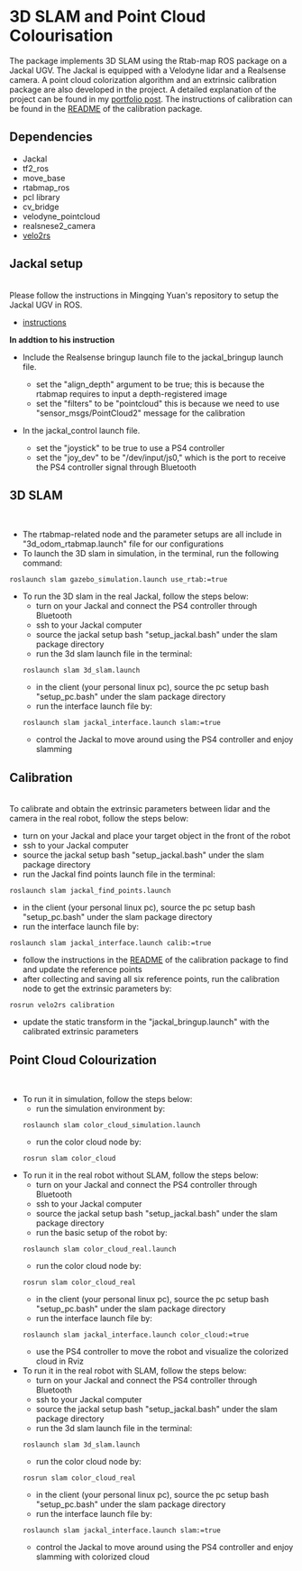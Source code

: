 # 3D SLAM and Point Cloud Colourisation

The package implements 3D SLAM using the Rtab-map ROS package on a Jackal UGV. The Jackal is equipped with a Velodyne lidar and a Realsense camera. A point cloud colorization algorithm and an extrinsic calibration package are also developed in the project. A detailed explanation of the project can be found in my [portfolio post](https://jiasenzheng.github.io/projects/0-slam-and-point-cloud-colourisation). The instructions of calibration can be found in the [README](https://github.com/JiasenZheng/velo2rs_calibration) of the calibration package.

## Dependencies
* Jackal
* tf2_ros
* move_base
* rtabmap_ros
* pcl library
* cv_bridge
* velodyne_pointcloud
* realsnese2_camera
* [velo2rs](https://github.com/JiasenZheng/velo2rs_calibration)

## Jackal setup
<br>
Please follow the instructions in Mingqing Yuan's repository to setup the Jackal UGV in ROS.

* [instructions](https://github.com/dinvincible98/Jackal_ROS_Noetic_Bringup)

**In addtion to his instruction**
<br>
* Include the Realsense bringup launch file to the jackal_bringup launch file.
    - set the "align_depth" argument to be true; this is because the rtabmap requires to input a depth-registered image
    - set the "filters" to be "pointcloud" this is because we need to use "sensor_msgs/PointCloud2" message for the calibration

* In the jackal_control launch file.
    - set the "joystick" to be true to use a PS4 controller
    - set the "joy_dev" to be "/dev/input/js0," which is the port to receive the PS4 controller signal through Bluetooth

## 3D SLAM
<br>

* The rtabmap-related node and the parameter setups are all include in "3d_odom_rtabmap.launch" file for our configurations
* To launch the 3D slam in simulation, in the terminal, run the following command:
```shell
roslaunch slam gazebo_simulation.launch use_rtab:=true
```
* To run the 3D slam in the real Jackal, follow the steps below:
    - turn on your Jackal and connect the PS4 controller through Bluetooth
    - ssh to your Jackal computer
    - source the jackal setup bash "setup_jackal.bash" under the slam package directory
    - run the 3d slam launch file in the terminal:
    ```shell
    roslaunch slam 3d_slam.launch
    ```
    - in the client (your personal linux pc), source the pc setup bash "setup_pc.bash" under the slam package directory
    - run the interface launch file by:
    ```shell
    roslaunch slam jackal_interface.launch slam:=true
    ```
    - control the Jackal to move around using the PS4 controller and enjoy slamming

## Calibration
<br>
To calibrate and obtain the extrinsic parameters between lidar and the camera in the real robot, follow the steps below:

* turn on your Jackal and place your target object in the front of the robot
* ssh to your Jackal computer
* source the jackal setup bash "setup_jackal.bash" under the slam package directory
* run the Jackal find points launch file in the terminal:
```shell
roslaunch slam jackal_find_points.launch 
```
* in the client (your personal linux pc), source the pc setup bash "setup_pc.bash" under the slam package directory
* run the interface launch file by:
```shell
roslaunch slam jackal_interface.launch calib:=true
```
* follow the instructions in the [README](https://github.com/JiasenZheng/velo2rs_calibration) of the calibration package to find and update the reference points
* after collecting and saving all six reference points, run the calibration node to get the extrinsic parameters by:
```shell
rosrun velo2rs calibration
```
* update the static transform in the "jackal_bringup.launch" with the calibrated extrinsic parameters

## Point Cloud Colourization
<br>

* To run it in simulation, follow the steps below:
    - run the simulation environment by:
    ```shell
    roslaunch slam color_cloud_simulation.launch
    ```
    - run the color cloud node by:
    ```shell
    rosrun slam color_cloud
    ```
* To run it in the real robot without SLAM, follow the steps below:
    - turn on your Jackal and connect the PS4 controller through Bluetooth
    - ssh to your Jackal computer
    - source the jackal setup bash "setup_jackal.bash" under the slam package directory
    - run the basic setup of the robot by:
    ```shell
    roslaunch slam color_cloud_real.launch
    ```
    - run the color cloud node by:
    ```shell
    rosrun slam color_cloud_real
    ```
    - in the client (your personal linux pc), source the pc setup bash "setup_pc.bash" under the slam package directory
    - run the interface launch file by:
    ```shell
    roslaunch slam jackal_interface.launch color_cloud:=true
    ```
    - use the PS4 controller to move the robot and visualize the colorized cloud in Rviz
* To run it in the real robot with SLAM, follow the steps below:
    - turn on your Jackal and connect the PS4 controller through Bluetooth
    - ssh to your Jackal computer
    - source the jackal setup bash "setup_jackal.bash" under the slam package directory
    - run the 3d slam launch file in the terminal:
    ```shell
    roslaunch slam 3d_slam.launch
    ```
    - run the color cloud node by:
    ```shell
    rosrun slam color_cloud_real
    ```
    - in the client (your personal linux pc), source the pc setup bash "setup_pc.bash" under the slam package directory
    - run the interface launch file by:
    ```shell
    roslaunch slam jackal_interface.launch slam:=true
    ```
    - control the Jackal to move around using the PS4 controller and enjoy slamming with colorized cloud




    
    




